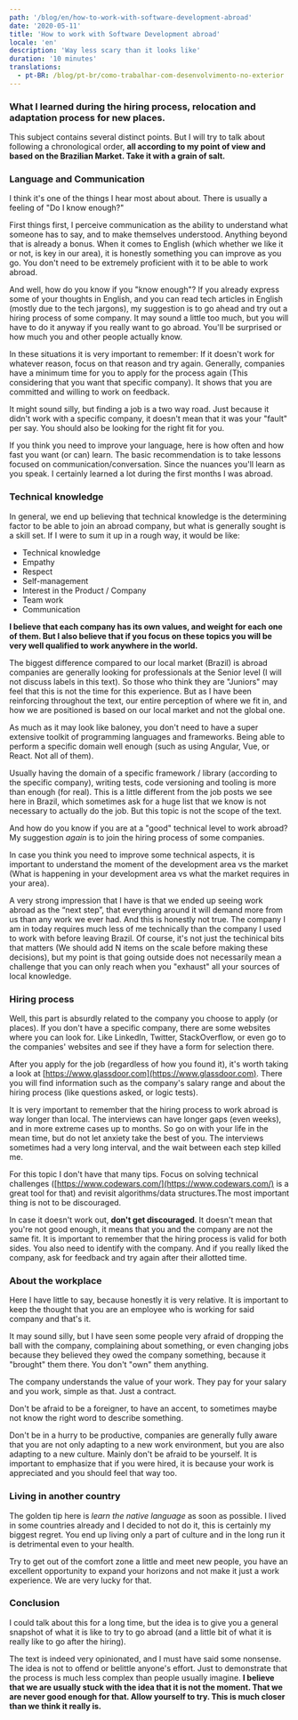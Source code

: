 ```yaml
---
path: '/blog/en/how-to-work-with-software-development-abroad'
date: '2020-05-11'
title: 'How to work with Software Development abroad'
locale: 'en'
description: 'Way less scary than it looks like'
duration: '10 minutes'
translations:
  - pt-BR: /blog/pt-br/como-trabalhar-com-desenvolvimento-no-exterior
---
```


### What I learned during the hiring process, relocation and adaptation process for new places.

This subject contains several distinct points. But I will try to talk about following a chronological order, **all according to my point of view and based on the Brazilian Market. Take it with a grain of salt.**

### Language and Communication

I think it's one of the things I hear most about about. There is usually a feeling of "Do I know enough?"

First things first, I perceive communication as the ability to understand what someone has to say, and to make themselves understood. Anything beyond that is already a bonus. When it comes to English (which whether we like it or not, is key in our area), it is honestly something you can improve as you go. You don't need to be extremely proficient with it to be able to work abroad.

And well, how do you know if you "know enough"? If you already express some of your thoughts in English, and you can read tech articles in English (mostly due to the tech jargons), my suggestion is to go ahead and try out a hiring process of some company. It may sound a little too much, but you will have to do it anyway if you really want to go abroad. You'll be surprised or how much you and other people actually know.

In these situations it is very important to remember: If it doesn't work for whatever reason, focus on that reason and try again. Generally, companies have a minimum time for you to apply for the process again (This considering that you want that specific company). It shows that you are committed and willing to work on feedback.

It might sound silly, but finding a job is a two way road. Just because it didn't work with a specific company, it doesn't mean that it was your "fault" per say. You should also be looking for the right fit for you.

If you think you need to improve your language, here is how often and how fast you want (or can) learn. The basic recommendation is to take lessons focused on communication/conversation. Since the nuances you'll learn as you speak. I certainly learned a lot during the first months I was abroad.

### Technical knowledge

In general, we end up believing that technical knowledge is the determining factor to be able to join an abroad company, but what is generally sought is a skill set. If I were to sum it up in a rough way, it would be like:

- Technical knowledge
- Empathy
- Respect
- Self-management
- Interest in the Product / Company
- Team work
- Communication

**I believe that each company has its own values, and weight for each one of them. But I also believe that if you focus on these topics you will be very well qualified to work anywhere in the world.**

The biggest difference compared to our local market (Brazil) is abroad companies are generally looking for professionals at the Senior level (I will not discuss labels in this text). So those who think they are "Juniors" may feel that this is not the time for this experience. But as I have been reinforcing throughout the text, our entire perception of where we fit in, and how we are positioned is based on our local market and not the global one.

As much as it may look like baloney, you don't need to have a super extensive toolkit of programming languages and frameworks. Being able to perform a specific domain well enough (such as using Angular, Vue, or React. Not all of them).

Usually having the domain of a specific framework / library (according to the specific company), writing tests, code versioning and tooling is more than enough (for real). This is a little different from the job posts we see here in Brazil, which sometimes ask for a huge list that we know is not necessary to actually do the job. But this topic is not the scope of the text.

And how do you know if you are at a "good" technical level to work abroad? My suggestion _again_ is to join the hiring process of some companies.

In case you think you need to improve some technical aspects, it is important to understand the moment of the development area vs the market (What is happening in your development area vs what the market requires in your area).

A very strong impression that I have is that we ended up seeing work abroad as the “next step”, that everything around it will demand more from us than any work we ever had. And this is honestly not true. The company I am in today requires much less of me technically than the company I used to work with before leaving Brazil. Of course, it's not just the techinical bits that matters (We should add N items on the scale before making these decisions), but my point is that going outside does not necessarily mean a challenge that you can only reach when you "exhaust" all your sources of local knowledge.

### Hiring process

Well, this part is absurdly related to the company you choose to apply (or places). If you don't have a specific company, there are some websites where you can look for. Like LinkedIn, Twitter, StackOverflow, or even go to the companies' websites and see if they have a form for selection there.

After you apply for the job (regardless of how you found it), it's worth taking a look at [https://www.glassdoor.com](https://www.glassdoor.com). There you will find information such as the company's salary range and about the hiring process (like questions asked, or logic tests).

It is very important to remember that the hiring process to work abroad is way longer than local. The interviews can have longer gaps (even weeks), and in more extreme cases up to months. So go on with your life in the mean time, but do not let anxiety take the best of you. The interviews sometimes had a very long interval, and the wait between each step killed me.

For this topic I don't have that many tips. Focus on solving technical challenges ([https://www.codewars.com/](https://www.codewars.com/) is a great tool for that) and revisit algorithms/data structures.The most important thing is not to be discouraged.

In case it doesn't work out, **don't get discouraged**. It doesn't mean that you're not good enough, it means that you and the company are not the same fit. It is important to remember that the hiring process is valid for both sides. You also need to identify with the company. And if you really liked the company, ask for feedback and try again after their allotted time.

### About the workplace

Here I have little to say, because honestly it is very relative. It is important to keep the thought that you are an employee who is working for said company and that's it.

It may sound silly, but I have seen some people very afraid of dropping the ball with the company, complaining about something, or even changing jobs because they believed they owed the company something, because it "brought" them there. You don't "own" them anything.

The company understands the value of your work. They pay for your salary and you work, simple as that. Just a contract.

Don't be afraid to be a foreigner, to have an accent, to sometimes maybe not know the right word to describe something.

Don't be in a hurry to be productive, companies are generally fully aware that you are not only adapting to a new work environment, but you are also adapting to a new culture. Mainly don't be afraid to be yourself. It is important to emphasize that if you were hired, it is because your work is appreciated and you should feel that way too.

### Living in another country

The golden tip here is _learn the native language_ as soon as possible. I lived in some countries already and I decided to not do it, this is certainly my biggest regret. You end up living only a part of culture and in the long run it is detrimental even to your health.

Try to get out of the comfort zone a little and meet new people, you have an excellent opportunity to expand your horizons and not make it just a work experience. We are very lucky for that.

### Conclusion

I could talk about this for a long time, but the idea is to give you a general snapshot of ​​what it is like to try to go abroad (and a little bit of what it is really like to go after the hiring).

The text is indeed very opinionated, and I must have said some nonsense. The idea is not to offend or belittle anyone's effort. Just to demonstrate that the process is much less complex than people usually imagine. **I believe that we are usually stuck with the idea that it is not the moment. That we are never good enough for that. Allow yourself to try. This is much closer than we think it really is.**
